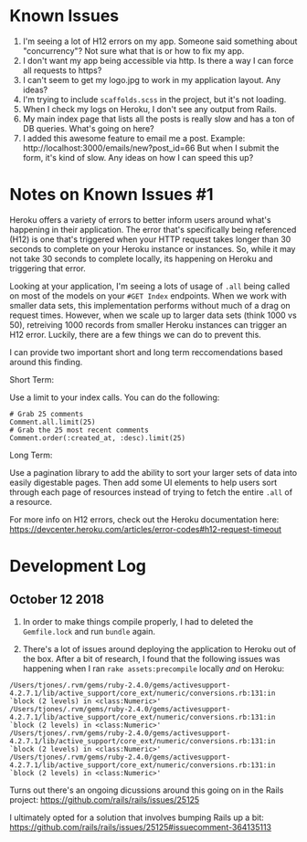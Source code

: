 # Known Issues

  1. I'm seeing a lot of H12 errors on my app. Someone said something about "concurrency"? Not sure what that is or how to fix my app.
  2. I don't want my app being accessible via http. Is there a way I can force all requests to https?
  3. I can't seem to get my logo.jpg to work in my application layout. Any ideas?
  4. I'm trying to include `scaffolds.scss` in the project, but it's not loading.
  5. When I check my logs on Heroku, I don't see any output from Rails.
  6. My main index page that lists all the posts is really slow and has a ton of DB queries. What's going on here?
  7. I added this awesome feature to email me a post. Example: http://localhost:3000/emails/new?post_id=66  But when I submit the form, it's kind of slow. Any ideas on how I can speed this up?

# Notes on Known Issues #1

Heroku offers a variety of errors to better inform users around what's happening in their application. The error that's specifically being referenced (H12) is one that's triggered when your HTTP request takes longer than 30 seconds to complete on your Heroku instance or instances. So, while it may not take 30 seconds to complete locally, its happening on Heroku and triggering that error.

Looking at your application, I'm seeing a lots of usage of `.all` being called on most of the models on your `#GET Index` endpoints. When we work with smaller data sets, this implementation performs without much of a drag on request times. However, when we scale up to larger data sets (think 1000 vs 50), retreiving 1000 records from smaller Heroku instances can trigger an H12 error. Luckily, there are a few things we can do to prevent this.

I can provide two important short and long term reccomendations based around this finding.

Short Term: 

Use a limit to your index calls. You can do the following:

```
# Grab 25 comments
Comment.all.limit(25)
# Grab the 25 most recent comments
Comment.order(:created_at, :desc).limit(25)
```

Long Term:

Use a pagination library to add the ability to sort your larger sets of data into easily digestable pages. Then add some UI elements to help users sort through each page of resources instead of trying to fetch the entire `.all` of a resource. 


For more info on H12 errors, check out the Heroku documentation here: https://devcenter.heroku.com/articles/error-codes#h12-request-timeout

# Development Log

## October 12 2018


1. In order to make things compile properly, I had to deleted the `Gemfile.lock` and run `bundle` again.

2. There's a lot of issues around deploying the application to Heroku out of the box. After a bit of research, I found that the following issues was happening when I ran `rake assets:precompile` locally _and_ on Heroku:

```
/Users/tjones/.rvm/gems/ruby-2.4.0/gems/activesupport-4.2.7.1/lib/active_support/core_ext/numeric/conversions.rb:131:in `block (2 levels) in <class:Numeric>'
/Users/tjones/.rvm/gems/ruby-2.4.0/gems/activesupport-4.2.7.1/lib/active_support/core_ext/numeric/conversions.rb:131:in `block (2 levels) in <class:Numeric>'
/Users/tjones/.rvm/gems/ruby-2.4.0/gems/activesupport-4.2.7.1/lib/active_support/core_ext/numeric/conversions.rb:131:in `block (2 levels) in <class:Numeric>'
/Users/tjones/.rvm/gems/ruby-2.4.0/gems/activesupport-4.2.7.1/lib/active_support/core_ext/numeric/conversions.rb:131:in `block (2 levels) in <class:Numeric>'
```

Turns out there's an ongoing dicussions around this going on in the Rails project: https://github.com/rails/rails/issues/25125

I ultimately opted for a solution that involves bumping Rails up a bit: https://github.com/rails/rails/issues/25125#issuecomment-364135113

